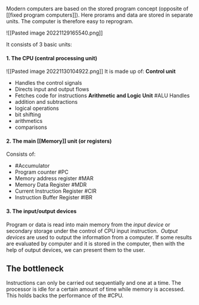 Modern computers are based on the stored program concept (opposite of [[fixed program computers]]). Here prorams and data are stored in separate units. The computer is therefore easy to reprogram.

![[Pasted image 20221129165540.png]]

It consists of 3 basic units:
#### 1. The CPU (central processing unit)
![[Pasted image 20221130104922.png]]
It is made up of:
**Control unit**
- Handles the control signals
- Directs input and output flows
- Fetches code for instructions
**Arithmetic and Logic Unit** #ALU
Handles 
- addition and subtractions 
- logical operations
- bit shifting
- arithmetics
- comparisons

#### 2. The main [[Memory]] unit (or registers)
Consists of:
- #Accumulator
- Program counter #PC
- Memory address register  #MAR
- Memory Data Register  #MDR
- Current Instruction Register  #CIR
- Instruction Buffer Register #IBR

#### 3. The input/output devices
Program or data is read into main memory from the _input device_ or secondary storage under the control of CPU input instruction. 
_Output devices_ are used to output the information from a computer. If some results are evaluated by computer and it is stored in the computer, then with the help of output devices, we can present them to the user.


## The bottleneck
Instructions can only be carried out sequentially and one at a time. The processor is idle for a certain amount of time while memory is accessed. This holds backs the performance of the #CPU. 